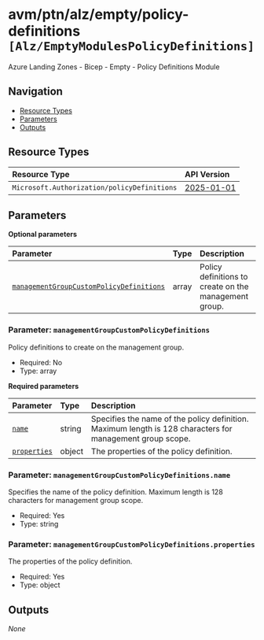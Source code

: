 # avm/ptn/alz/empty/policy-definitions `[Alz/EmptyModulesPolicyDefinitions]`

Azure Landing Zones - Bicep - Empty - Policy Definitions Module

## Navigation

- [Resource Types](#Resource-Types)
- [Parameters](#Parameters)
- [Outputs](#Outputs)

## Resource Types

| Resource Type | API Version |
| :-- | :-- |
| `Microsoft.Authorization/policyDefinitions` | [2025-01-01](https://learn.microsoft.com/en-us/azure/templates/Microsoft.Authorization/2025-01-01/policyDefinitions) |

## Parameters

**Optional parameters**

| Parameter | Type | Description |
| :-- | :-- | :-- |
| [`managementGroupCustomPolicyDefinitions`](#parameter-managementgroupcustompolicydefinitions) | array | Policy definitions to create on the management group. |

### Parameter: `managementGroupCustomPolicyDefinitions`

Policy definitions to create on the management group.

- Required: No
- Type: array

**Required parameters**

| Parameter | Type | Description |
| :-- | :-- | :-- |
| [`name`](#parameter-managementgroupcustompolicydefinitionsname) | string | Specifies the name of the policy definition. Maximum length is 128 characters for management group scope. |
| [`properties`](#parameter-managementgroupcustompolicydefinitionsproperties) | object | The properties of the policy definition. |

### Parameter: `managementGroupCustomPolicyDefinitions.name`

Specifies the name of the policy definition. Maximum length is 128 characters for management group scope.

- Required: Yes
- Type: string

### Parameter: `managementGroupCustomPolicyDefinitions.properties`

The properties of the policy definition.

- Required: Yes
- Type: object

## Outputs

_None_
